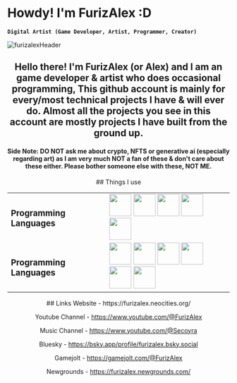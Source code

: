  # Howdy! I'm FurizAlex :D
**`Digital Artist (Game Developer, Artist, Programmer, Creator)`**

  ![furizalexHeader](https://github.com/user-attachments/assets/baee14b3-a42e-469a-8cdc-3eff1ffb129a)
<div style="text-align: center;">
 <h2>
  Hello there! I'm FurizAlex (or Alex) and I am an game developer & artist who does occasional programming,
  This github account is mainly for every/most technical projects I have & will ever do.
  Almost all the projects you see in this account are mostly projects I have built from the ground up.
</h2>
<h4>
  Side Note: DO NOT ask me about crypto, NFTS or generative ai (especially regarding art) as I am very much NOT a fan of these
  & don't care about these either. Please bother someone else with these, NOT ME.
</h4>
## Things I use
 
<table>
 <tr><td><h3>Programming Languages</h3></td><td>
  <span title="Godot">
   <img src='github_godotIcon' width="50">
  </span> <span title="Blender">
   <img src='github_blenderIcon' width="50">
  </span> <span title="Affinity Designer">
   <img src='github_affinitydesignerIcon' width="50">
  </span> <span title="Reaper">
   <img src='github_reaperIcon' width="50">
  </span> <span title="Krita">
   <img src='github_kritaIcon' width="50">
  </span>
 </td></tr>
 <tr><td><h3>Programming Languages</h3></td><td>
  <span title="Python">
   <img src='github_pythonIcon' width="50">
  </span> <span title="Lua">
   <img src='github_luaIcon' width="50">
  </span> <span title="Ruby">
   <img src='github_rubyIcon' width="50">
  </span> <span title="TypeScript">
   <img src='github_typescriptIcon' width="50">
  </span> <span title="Rust">
   <img src='github_rustIcon' width="50">
  </span> <span title="C">
   <img src='github_cIcon' width="50">
  </span>
 </td></tr>
 </table>
  ## Links
  Website - https://furizalex.neocities.org/
 
  Youtube Channel - https://www.youtube.com/@FurizAlex
 
  Music Channel - https://www.youtube.com/@Secoyra
 
  Bluesky - https://bsky.app/profile/furizalex.bsky.social
 
  Gamejolt - https://gamejolt.com/@FurizAlex
 
  Newgrounds - https://furizalex.newgrounds.com/
</div>
